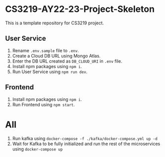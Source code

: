# CS3219-AY22-23-Project-Skeleton

This is a template repository for CS3219 project.

## User Service
1. Rename `.env.sample` file to `.env`.
2. Create a Cloud DB URL using Mongo Atlas.
3. Enter the DB URL created as `DB_CLOUD_URI` in `.env` file.
4. Install npm packages using `npm i`.
5. Run User Service using `npm run dev`.

## Frontend
1. Install npm packages using `npm i`.
2. Run Frontend using `npm start`.

# All
 1. Run kafka using `docker-compose -f ./kafka/docker-compose.yml up -d`
 2. Wait for Kafka to be fully initialized and run the rest of the microservices using `docker-compose up`